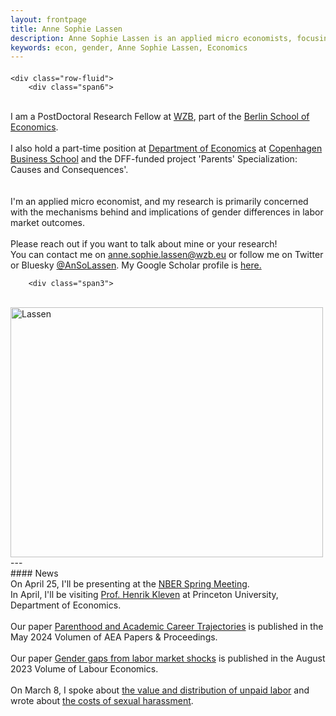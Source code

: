 ```yaml
---
layout: frontpage
title: Anne Sophie Lassen
description: Anne Sophie Lassen is an applied micro economists, focusing on the causes and consquences of gender differences in labor market.
keywords: econ, gender, Anne Sophie Lassen, Economics
---
```


<div class="container">
<h4></h4>

    <div class="row-fluid">
        <div class="span6">
<br/>
I am a PostDoctoral Research Fellow at <a href="https://wzb.eu/en">WZB</a>, part of the <a href="https://berlinschoolofeconomics.de/home">Berlin School of Economics</a>.  
<br>
<br>
I also hold a part-time position at <a href="https://www.cbs.dk/en/research/departments-and-centres/department-of-economics/">Department of Economics</a> at <a href="https://www.cbs.dk/en/">Copenhagen Business School</a> and the DFF-funded project 'Parents' Specialization: Causes and Consequences'.<br/>
<br>
<br>
I'm an applied micro economist, and my research is primarily concerned with the mechanisms behind and implications of gender differences in labor market outcomes.
<br/>
<br>
Please reach out if you want to talk about mine or your research! 
<br>
You can contact me on <a href="mailto:anne.sophie.lassen@wzb.eu">anne.sophie.lassen@wzb.eu</a> or follow me on Twitter or Bluesky <a href="https://twitter.com/AnSoLassen" target="_blank">@AnSoLassen</a>. My Google Scholar profile is <a href="https://scholar.google.dk/citations?user=hOz8NV4AAAAJ&hl=da">here.</a>
        </div>

        <div class="span3">
<br>
        <a href="../assets/headshot.jpg">
            <img src="../assets/headshot.jpg"
                  title="AnneSophieLassen" alt="Lassen" width="500" height="400"/></a>
        </div>
    </div>
</div>
---
<br>
#### News
<br>
On April 25, I'll be presenting at the <a href="https://www.nber.org/conferences/investments-early-career-scientists-spring-2025"> NBER Spring Meeting</a>. 
<br>
In April, I'll be visiting <a href="https://www.henrikkleven.com/">Prof. Henrik Kleven</a> at Princeton University, Department of Economics. 
<br>
<br>
Our paper <a href="https://www.aeaweb.org/articles?id=10.1257/pandp.20241118">Parenthood and Academic Career Trajectories</a> is published in the May 2024 Volumen of AEA Papers & Proceedings. 
<br>
<br>
Our paper <a href="https://www.sciencedirect.com/science/article/pii/S0927537123000696">Gender gaps from labor market shocks</a> is published in the August 2023 Volume of Labour Economics. 
<br>
<br>
On March 8, I spoke about <a href="https://www.hk.dk/aktuelt/nyheder/2023/02/23/8-marts-om-kvinders-oekonomi-og-usynlige-opgaver">the value and distribution of unpaid labor</a> and wrote about <a href="https://www.information.dk/moti/2023/03/seksuel-chikane-fastholde-koensopdelt-arbejdsmarked?lst_cntrb">the costs of sexual harassment</a>. 





